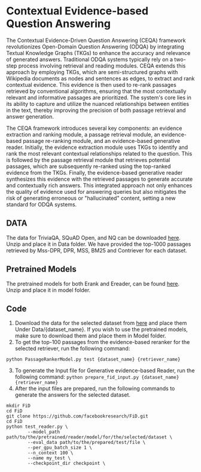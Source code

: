 # Contextual Evidence-based Question Answering
The Contextual Evidence-Driven Question Answering (CEQA) framework revolutionizes Open-Domain Question Answering (ODQA) by integrating Textual Knowledge Graphs (TKGs) to enhance the accuracy and relevance of generated answers. Traditional ODQA systems typically rely on a two-step process involving retrieval and reading modules. CEQA extends this approach by employing TKGs, which are semi-structured graphs with Wikipedia documents as nodes and sentences as edges, to extract and rank contextual evidence. This evidence is then used to re-rank passages retrieved by conventional algorithms, ensuring that the most contextually relevant and informative passages are prioritized. The system's core lies in its ability to capture and utilize the nuanced relationships between entities in the text, thereby improving the precision of both passage retrieval and answer generation.

The CEQA framework introduces several key components: an evidence extraction and ranking module, a passage retrieval module, an evidence-based passage re-ranking module, and an evidence-based generative reader. Initially, the evidence extraction module uses TKGs to identify and rank the most relevant contextual relationships related to the question. This is followed by the passage retrieval module that retrieves potential passages, which are subsequently re-ranked using the top-ranked evidence from the TKGs. Finally, the evidence-based generative reader synthesizes this evidence with the retrieved passages to generate accurate and contextually rich answers. This integrated approach not only enhances the quality of evidence used for answering queries but also mitigates the risk of generating erroneous or "hallucinated" content, setting a new standard for ODQA systems.

## DATA
The data for TriviaQA, SQuAD Open, and NQ can be downloaded [here](https://drive.google.com/drive/folders/18PgPdFA_34L6RdBeeZNT1E_r0JvE---0?usp=share_link). Unzip and place it in Data folder. We have provided the top-1000 passages retrieved by Mss-DPR, DPR, MSS, BM25 and Contriever for each dataset.

## Pretrained Models
The pretrained models for both Erank and Ereader, can be found [here](https://drive.google.com/drive/folders/1j3FPAKciB89X-H-mgChgYcO5erATP5qs?usp=share_link). Unzip and place it in model folder.

## Code
1. Download the data for the selected dataset from [here](https://drive.google.com/drive/folders/18PgPdFA_34L6RdBeeZNT1E_r0JvE---0?usp=share_link) and place them Under Data/{dataset_name}. If you wish to use the pretrained models, make sure to download them and place them in Model folder.
2. To get the top-100 passages from the evidence-based reranker for the selected retriever, run the following command:
``` cd src/
python PassageRankerModel.py test {dataset_name} {retriever_name}
```
3. To generate the Input file for Generative evidence-based Reader, run the following command:
```python prepare_fid_input.py {dataset_name} {retriever_name}```
4. After the input files are prepared, run the following commands to generate the answers for the selected dataset.
```
mkdir FiD
cd FiD
git clone https://github.com/facebookresearch/FiD.git
cd FiD
python test_reader.py \
        --model_path path/to/the/pretrained/reader/model/for/the/selected/dataset \
        --eval_data path/to/the/prepared/test/file \
        --per_gpu_batch_size 1 \
        --n_context 100 \
        --name my_test \
        --checkpoint_dir checkpoint \
```

